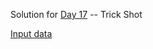 Solution for [Day 17](https://adventofcode.com/2021/day/17) -- Trick Shot

[Input data](../../../../../resources/day17input.txt)
